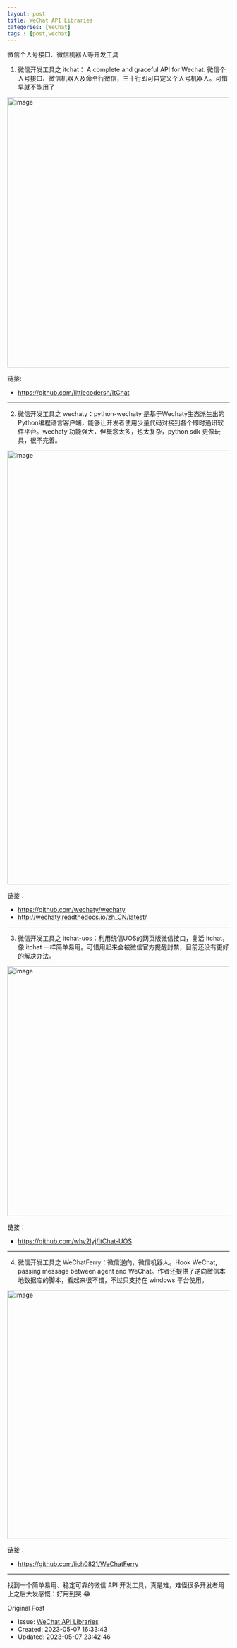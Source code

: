 ```yaml
---
layout: post
title: WeChat API Libraries
categories: [WeChat]
tags : [post,wechat]
---
```


微信个人号接口、微信机器人等开发工具

1. 微信开发工具之 itchat： A complete and graceful API for Wechat. 微信个人号接口、微信机器人及命令行微信，三十行即可自定义个人号机器人。可惜早就不能用了

<img width="612" alt="image" src="https://user-images.githubusercontent.com/550518/236690470-f26b48a2-9d25-4547-be0d-cf438352bc7c.png">

链接: 

- https://github.com/littlecodersh/ItChat

---

2. 微信开发工具之 wechaty：python-wechaty 是基于Wechaty生态派生出的Python编程语言客户端，能够让开发者使用少量代码对接到各个即时通讯软件平台。wechaty 功能强大，但概念太多，也太复杂，python sdk 更像玩具，很不完善。

<img width="983" alt="image" src="https://user-images.githubusercontent.com/550518/236690700-ce303cf6-0048-4f18-a94d-8f75691a190c.png">

链接：

- https://github.com/wechaty/wechaty
- http://wechaty.readthedocs.io/zh_CN/latest/
 
---

3. 微信开发工具之 itchat-uos：利用统信UOS的网页版微信接口，复活 itchat，像 itchat 一样简单易用。可惜用起来会被微信官方提醒封禁，目前还没有更好的解决办法。

<img width="566" alt="image" src="https://user-images.githubusercontent.com/550518/236690741-a4690529-80e2-4a88-877a-e11efa77604c.png">

链接：

- https://github.com/why2lyj/ItChat-UOS

----

4. 微信开发工具之 WeChatFerry：微信逆向，微信机器人。Hook WeChat, passing message between agent and WeChat。作者还提供了逆向微信本地数据库的脚本，看起来很不错，不过只支持在 windows 平台使用。

<img width="563" alt="image" src="https://user-images.githubusercontent.com/550518/236690763-c4041efc-e935-4fa2-81be-dd7ce0dc8861.png">

链接：

- https://github.com/lich0821/WeChatFerry

---

找到一个简单易用、稳定可靠的微信 API 开发工具，真是难，难怪很多开发者用上之后大发感慨：好用到哭 😂

Original Post

- Issue: [WeChat API Libraries](https://github.com/dylanninin/dylanninin.github.com/issues/71)
- Created: 2023-05-07 16:33:43
- Updated: 2023-05-07 23:42:46

